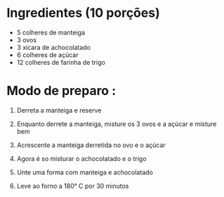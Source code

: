 # Ingredientes (10 porções)

- 5 colheres de manteiga
- 3 ovos
- 3 xicara de achocolatado
- 6 colheres de açúcar
- 12 colheres de farinha de trigo

# Modo de preparo :

1. Derreta a manteiga e reserve

2. Enquanto derrete a manteiga, misture os 3 ovos e a açúcar e misture bem

3. Acrescente a manteiga derretida no ovo e o açúcar

4. Agora é so misturar o achocolatado e o trigo

5. Unte uma forma com manteiga e achocolatado

6. Leve ao forno a 180° C por 30 minutos
